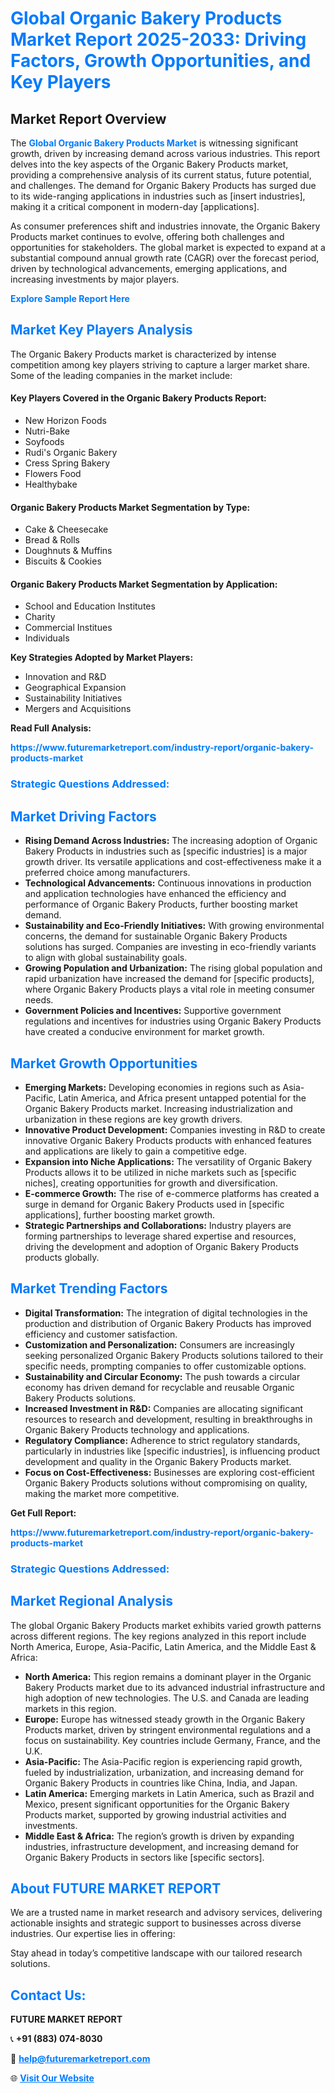 <h1 style="color: #007BFF;">Global Organic Bakery Products Market Report 2025-2033: Driving Factors, Growth Opportunities, and Key Players</h1>

<section id="overview">
<h2>Market Report Overview</h2>
<p>The <a href="https://www.futuremarketreport.com/industry-report/organic-bakery-products-market" style="color: #007BFF; text-decoration: none;"><strong>Global Organic Bakery Products Market</strong></a> is witnessing significant growth, driven by increasing demand across various industries. This report delves into the key aspects of the Organic Bakery Products market, providing a comprehensive analysis of its current status, future potential, and challenges. The demand for Organic Bakery Products has surged due to its wide-ranging applications in industries such as [insert industries], making it a critical component in modern-day [applications].</p>
<p>As consumer preferences shift and industries innovate, the Organic Bakery Products market continues to evolve, offering both challenges and opportunities for stakeholders. The global market is expected to expand at a substantial compound annual growth rate (CAGR) over the forecast period, driven by technological advancements, emerging applications, and increasing investments by major players.</p>
</section>

<section id="overview">
<p><a href="https://www.futuremarketreport.com/request-sample/reportId=63762" style="color: #007BFF; text-decoration: none;"><strong>Explore Sample Report Here</strong></a></p>
</section>

<section id="key-players">
<h2 style="color: #007BFF;">Market Key Players Analysis</h2>
<p>The Organic Bakery Products market is characterized by intense competition among key players striving to capture a larger market share. Some of the leading companies in the market include:</p>
<h4>Key Players Covered in the Organic Bakery Products Report:</h4>
<ul><li>New Horizon Foods</li><li>Nutri-Bake</li><li>Soyfoods</li><li>Rudi&#039;s Organic Bakery</li><li>Cress Spring Bakery</li><li>Flowers Food</li><li>Healthybake</li></ul>
<h4>Organic Bakery Products Market Segmentation by Type:</h4>
<ul><li>Cake &amp; Cheesecake</li><li>Bread &amp; Rolls</li><li>Doughnuts &amp; Muffins</li><li>Biscuits &amp; Cookies</li></ul>

<h4>Organic Bakery Products Market Segmentation by Application:</h4>
<ul><li>School and Education Institutes</li><li>Charity</li><li>Commercial Institues</li><li>Individuals</li></ul>
<p><strong>Key Strategies Adopted by Market Players:</strong></p>
<ul>
<li>Innovation and R&D</li>
<li>Geographical Expansion</li>
<li>Sustainability Initiatives</li>
<li>Mergers and Acquisitions</li>
</ul>
</section>

<section>
<p><strong>Read Full Analysis: </strong></p><a href="https://www.futuremarketreport.com/industry-report/organic-bakery-products-market" style="color: #007BFF; text-decoration: none;"><strong>https://www.futuremarketreport.com/industry-report/organic-bakery-products-market</strong></a>
<h3 style="color: #007BFF;">Strategic Questions Addressed:</h3>
</section>

<section id="driving-factors">
<h2 style="color: #007BFF;">Market Driving Factors</h2>
<ul>
<li><strong>Rising Demand Across Industries:</strong> The increasing adoption of Organic Bakery Products in industries such as [specific industries] is a major growth driver. Its versatile applications and cost-effectiveness make it a preferred choice among manufacturers.</li>
<li><strong>Technological Advancements:</strong> Continuous innovations in production and application technologies have enhanced the efficiency and performance of Organic Bakery Products, further boosting market demand.</li>
<li><strong>Sustainability and Eco-Friendly Initiatives:</strong> With growing environmental concerns, the demand for sustainable Organic Bakery Products solutions has surged. Companies are investing in eco-friendly variants to align with global sustainability goals.</li>
<li><strong>Growing Population and Urbanization:</strong> The rising global population and rapid urbanization have increased the demand for [specific products], where Organic Bakery Products plays a vital role in meeting consumer needs.</li>
<li><strong>Government Policies and Incentives:</strong> Supportive government regulations and incentives for industries using Organic Bakery Products have created a conducive environment for market growth.</li>
</ul>
</section>

<section id="growth-opportunities">
<h2 style="color: #007BFF;">Market Growth Opportunities</h2>
<ul>
<li><strong>Emerging Markets:</strong> Developing economies in regions such as Asia-Pacific, Latin America, and Africa present untapped potential for the Organic Bakery Products market. Increasing industrialization and urbanization in these regions are key growth drivers.</li>
<li><strong>Innovative Product Development:</strong> Companies investing in R&D to create innovative Organic Bakery Products products with enhanced features and applications are likely to gain a competitive edge.</li>
<li><strong>Expansion into Niche Applications:</strong> The versatility of Organic Bakery Products allows it to be utilized in niche markets such as [specific niches], creating opportunities for growth and diversification.</li>
<li><strong>E-commerce Growth:</strong> The rise of e-commerce platforms has created a surge in demand for Organic Bakery Products used in [specific applications], further boosting market growth.</li>
<li><strong>Strategic Partnerships and Collaborations:</strong> Industry players are forming partnerships to leverage shared expertise and resources, driving the development and adoption of Organic Bakery Products products globally.</li>
</ul>
</section>

<section id="trending-factors">
<h2 style="color: #007BFF;">Market Trending Factors</h2>
<ul>
<li><strong>Digital Transformation:</strong> The integration of digital technologies in the production and distribution of Organic Bakery Products has improved efficiency and customer satisfaction.</li>
<li><strong>Customization and Personalization:</strong> Consumers are increasingly seeking personalized Organic Bakery Products solutions tailored to their specific needs, prompting companies to offer customizable options.</li>
<li><strong>Sustainability and Circular Economy:</strong> The push towards a circular economy has driven demand for recyclable and reusable Organic Bakery Products solutions.</li>
<li><strong>Increased Investment in R&D:</strong> Companies are allocating significant resources to research and development, resulting in breakthroughs in Organic Bakery Products technology and applications.</li>
<li><strong>Regulatory Compliance:</strong> Adherence to strict regulatory standards, particularly in industries like [specific industries], is influencing product development and quality in the Organic Bakery Products market.</li>
<li><strong>Focus on Cost-Effectiveness:</strong> Businesses are exploring cost-efficient Organic Bakery Products solutions without compromising on quality, making the market more competitive.</li>
</ul>
</section>

<section>
<p><strong>Get Full Report: </strong></p><a href="https://www.futuremarketreport.com/industry-report/organic-bakery-products-market" style="color: #007BFF; text-decoration: none;"><strong>https://www.futuremarketreport.com/industry-report/organic-bakery-products-market</strong></a>
<h3 style="color: #007BFF;">Strategic Questions Addressed:</h3>
</section>


<section id="regional-analysis">
<h2 style="color: #007BFF;">Market Regional Analysis</h2>
<p>The global Organic Bakery Products market exhibits varied growth patterns across different regions. The key regions analyzed in this report include North America, Europe, Asia-Pacific, Latin America, and the Middle East & Africa:</p>
<ul>
<li><strong>North America:</strong> This region remains a dominant player in the Organic Bakery Products market due to its advanced industrial infrastructure and high adoption of new technologies. The U.S. and Canada are leading markets in this region.</li>
<li><strong>Europe:</strong> Europe has witnessed steady growth in the Organic Bakery Products market, driven by stringent environmental regulations and a focus on sustainability. Key countries include Germany, France, and the U.K.</li>
<li><strong>Asia-Pacific:</strong> The Asia-Pacific region is experiencing rapid growth, fueled by industrialization, urbanization, and increasing demand for Organic Bakery Products in countries like China, India, and Japan.</li>
<li><strong>Latin America:</strong> Emerging markets in Latin America, such as Brazil and Mexico, present significant opportunities for the Organic Bakery Products market, supported by growing industrial activities and investments.</li>
<li><strong>Middle East & Africa:</strong> The region’s growth is driven by expanding industries, infrastructure development, and increasing demand for Organic Bakery Products in sectors like [specific sectors].</li>
</ul>
</section>

<footer>
<h2 style="color: #007BFF;">About FUTURE MARKET REPORT</h2>
<p>We are a trusted name in market research and advisory services, delivering actionable insights and strategic support to businesses across diverse industries. Our expertise lies in offering:</p>

<p>Stay ahead in today’s competitive landscape with our tailored research solutions.</p>

<h2 style="color: #007BFF;">Contact Us:</h2>
<p><strong>FUTURE MARKET REPORT</strong></p>
<p>📞 <strong>+91 (883) 074-8030</strong></p>
<p>📧 <strong><a href="mailto:help@futuremarketreport.com" style="color: #007BFF;">help@futuremarketreport.com</a></strong></p>
<p>🌐 <strong><a href="https://www.futuremarketreport.com/" style="color: #007BFF;">Visit Our Website</a></strong></p>
</footer>